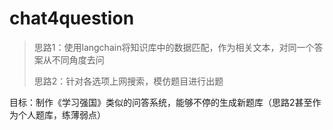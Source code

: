 # chat4question

>思路1：使用langchain将知识库中的数据匹配，作为相关文本，对同一个答案从不同角度去问
>
>思路2：针对各选项上网搜索，模仿题目进行出题

目标：制作《学习强国》类似的问答系统，能够不停的生成新题库（思路2甚至作为个人题库，练薄弱点）
